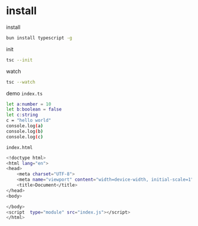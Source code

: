 # install


install

```sh
bun install typescript -g
```

init

```sh
tsc --init
```

watch

```sh
tsc --watch
```

demo `index.ts`

```sh
let a:number = 10
let b:boolean = false
let c:string
c = "hello world"
console.log(a)
console.log(b)
console.log(c)
```

`index.html`

```sh
<!doctype html>
<html lang="en">
<head>
    <meta charset="UTF-8">
    <meta name="viewport" content="width=device-width, initial-scale=1">
    <title>Document</title>
</head>
<body>

</body>
<script  type="module" src="index.js"></script>
</html>
```